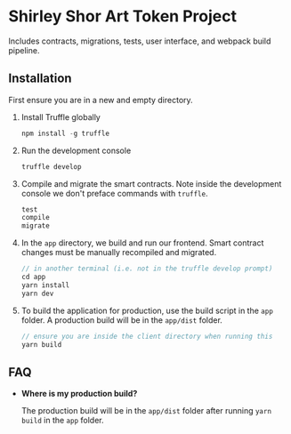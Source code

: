 # Shirley Shor Art Token Project

Includes contracts, migrations, tests, user interface, and webpack build pipeline.

## Installation

First ensure you are in a new and empty directory.

1. Install Truffle globally
    ```javascript
    npm install -g truffle
    ```

2. Run the development console
    ```javascript
    truffle develop
    ```

3. Compile and migrate the smart contracts. Note inside the development console we don't preface commands with `truffle`.
    ```javascript
    test
    compile
    migrate
    ```

4. In the `app` directory, we build and run our frontend. Smart contract changes must be manually recompiled and migrated.
    ```javascript
    // in another terminal (i.e. not in the truffle develop prompt)
    cd app
    yarn install
    yarn dev
    ```

5. To build the application for production, use the build script in the `app` folder. A production build will be in the `app/dist` folder.
    ```javascript
    // ensure you are inside the client directory when running this
    yarn build
    ```

## FAQ

* __Where is my production build?__

    The production build will be in the `app/dist` folder after running `yarn build` in the `app` folder.
